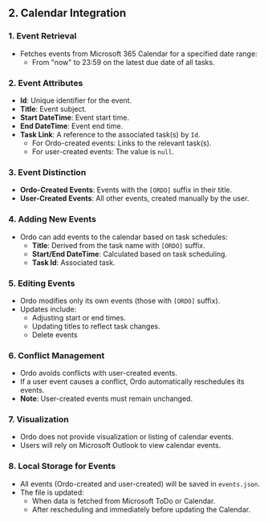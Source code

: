 ﻿## 2. Calendar Integration

### 1. Event Retrieval
- Fetches events from Microsoft 365 Calendar for a specified date range:
  - From "now" to 23:59 on the latest due date of all tasks.

### 2. Event Attributes
- **Id**: Unique identifier for the event.
- **Title**: Event subject.
- **Start DateTime**: Event start time.
- **End DateTime**: Event end time.
- **Task Link**: A reference to the associated task(s) by `Id`.
  - For Ordo-created events: Links to the relevant task(s).
  - For user-created events: The value is `null`.

### 3. Event Distinction
- **Ordo-Created Events**: Events with the `[ORDO]` suffix in their title.
- **User-Created Events**: All other events, created manually by the user.

### 4. Adding New Events
- Ordo can add events to the calendar based on task schedules:
  - **Title**: Derived from the task name with `[ORDO]` suffix.
  - **Start/End DateTime**: Calculated based on task scheduling.
  - **Task Id**: Associated task.

### 5. Editing Events
- Ordo modifies only its own events (those with `[ORDO]` suffix).
- Updates include:
  - Adjusting start or end times.
  - Updating titles to reflect task changes.
  - Delete events

### 6. Conflict Management
- Ordo avoids conflicts with user-created events.
- If a user event causes a conflict, Ordo automatically reschedules its events.
- **Note**: User-created events must remain unchanged.

### 7. Visualization
- Ordo does not provide visualization or listing of calendar events.
- Users will rely on Microsoft Outlook to view calendar events.

### 8. Local Storage for Events
- All events (Ordo-created and user-created) will be saved in `events.json`.
- The file is updated:
  - When data is fetched from Microsoft ToDo or Calendar.
  - After rescheduling and immediately before updating the Calendar.



